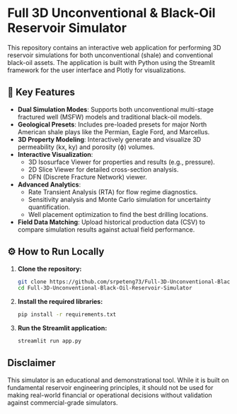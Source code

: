 # Full 3D Unconventional & Black-Oil Reservoir Simulator

This repository contains an interactive web application for performing 3D reservoir simulations for both unconventional (shale) and conventional black-oil assets. The application is built with Python using the Streamlit framework for the user interface and Plotly for visualizations.

## 🚀 Key Features

- **Dual Simulation Modes**: Supports both unconventional multi-stage fractured well (MSFW) models and traditional black-oil models.
- **Geological Presets**: Includes pre-loaded presets for major North American shale plays like the Permian, Eagle Ford, and Marcellus.
- **3D Property Modeling**: Interactively generate and visualize 3D permeability (kx, ky) and porosity (ϕ) volumes.
- **Interactive Visualization**:
  - 3D Isosurface Viewer for properties and results (e.g., pressure).
  - 2D Slice Viewer for detailed cross-section analysis.
  - DFN (Discrete Fracture Network) viewer.
- **Advanced Analytics**:
  - Rate Transient Analysis (RTA) for flow regime diagnostics.
  - Sensitivity analysis and Monte Carlo simulation for uncertainty quantification.
  - Well placement optimization to find the best drilling locations.
- **Field Data Matching**: Upload historical production data (CSV) to compare simulation results against actual field performance.

## ⚙️ How to Run Locally

1.  **Clone the repository:**
    ```bash
    git clone https://github.com/srpeteng73/Full-3D-Unconventional-Black-Oil-Reservoir-Simulator.git
    cd Full-3D-Unconventional-Black-Oil-Reservoir-Simulator
    ```

2.  **Install the required libraries:**
    ```bash
    pip install -r requirements.txt
    ```

3.  **Run the Streamlit application:**
    ```bash
    streamlit run app.py
    ```

## Disclaimer

This simulator is an educational and demonstrational tool. While it is built on fundamental reservoir engineering principles, it should not be used for making real-world financial or operational decisions without validation against commercial-grade simulators.
